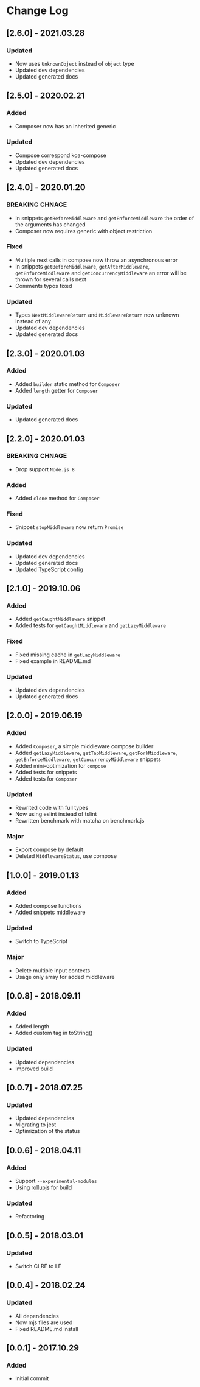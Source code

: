 # Change Log

## [2.6.0] - 2021.03.28
### Updated
- Now uses `UnknownObject` instead of `object` type
- Updated dev dependencies
- Updated generated docs

## [2.5.0] - 2020.02.21
### Added
- Composer now has an inherited generic

### Updated
- Compose correspond koa-compose
- Updated dev dependencies
- Updated generated docs

## [2.4.0] - 2020.01.20
### BREAKING CHNAGE
- In snippets `getBeforeMiddleware` and `getEnforceMiddleware` the order of the arguments has changed
- Composer now requires generic with object restriction

### Fixed
- Multiple next calls in compose now throw an asynchronous error
- In snippets `getBeforeMiddleware`, `getAfterMiddleware`, `getEnforceMiddleware` and `getConcurrencyMiddleware` an error will be thrown for several calls next
- Comments typos fixed

### Updated
- Types `NextMiddlewareReturn` and `MiddlewareReturn` now unknown instead of any
- Updated dev dependencies
- Updated generated docs

## [2.3.0] - 2020.01.03
### Added
- Added `builder` static method for `Composer`
- Added `length` getter for `Composer`

### Updated
- Updated generated docs

## [2.2.0] - 2020.01.03
### BREAKING CHNAGE
- Drop support `Node.js 8`

### Added
- Added `clone` method for `Composer`

### Fixed
- Snippet `stopMiddleware` now return `Promise`

### Updated
- Updated dev dependencies
- Updated generated docs
- Updated TypeScript config

## [2.1.0] - 2019.10.06
### Added
- Added `getCaughtMiddleware` snippet
- Added tests for `getCaughtMiddleware` and `getLazyMiddleware`

### Fixed
- Fixed missing cache in `getLazyMiddleware`
- Fixed example in README.md

### Updated
- Updated dev dependencies
- Updated generated docs

## [2.0.0] - 2019.06.19
### Added
- Added `Composer`, a simple middleware compose builder
- Added `getLazyMiddleware`, `getTapMiddleware`, `getForkMiddleware`, `getEnforceMiddleware`, `getConcurrencyMiddleware` snippets 
- Added mini-optimization for `compose`
- Added tests for snippets
- Added tests for `Composer`

### Updated
- Rewrited code with full types
- Now using eslint instead of tslint
- Rewritten benchmark with matcha on benchmark.js

### Major
- Export compose by default
- Deleted `MiddlewareStatus`, use compose

## [1.0.0] - 2019.01.13
### Added
- Added compose functions
- Added snippets middleware

### Updated
- Switch to TypeScript

### Major
- Delete multiple input contexts
- Usage only array for added middleware

## [0.0.8] - 2018.09.11
### Added
- Added length
- Added custom tag in toString()

### Updated
- Updated dependencies
- Improved build

## [0.0.7] - 2018.07.25
### Updated
- Updated dependencies
- Migrating to jest
- Optimization of the status

## [0.0.6] - 2018.04.11
### Added
- Support `--experimental-modules`
- Using [rollupjs](https://github.com/rollup/rollup) for build

### Updated
- Refactoring

## [0.0.5] - 2018.03.01
### Updated
- Switch CLRF to LF

## [0.0.4] - 2018.02.24
### Updated
- All dependencies
- Now mjs files are used
- Fixed README.md install

## [0.0.1] - 2017.10.29
### Added
- Initial commit
